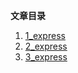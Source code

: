 **文章目录**

1. [1_express](https://github.com/WenNingZhang/rewrite_express/tree/master/1_express)
2. [2_express](https://github.com/WenNingZhang/rewrite_express/tree/master/2_express)
3. [3_express](https://github.com/WenNingZhang/rewrite_express/tree/master/3_express)

